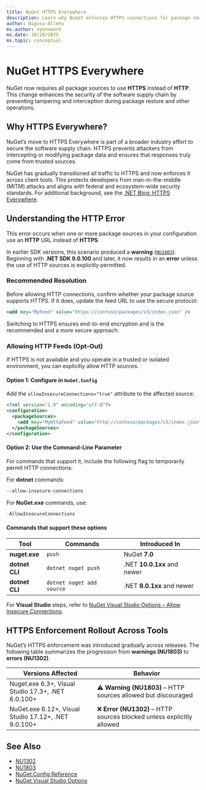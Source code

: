 ```yaml
---
title: NuGet HTTPS Everywhere
description: Learn why NuGet enforces HTTPS connections for package sources, what errors like NU1302 mean, and how to safely allow HTTP feeds when necessary.
author: Nigusu-Allehu
ms.author: nyenework
ms.date: 10/28/2025
ms.topic: conceptual
---
```


# NuGet HTTPS Everywhere

NuGet now requires all package sources to use **HTTPS** instead of **HTTP**.
This change enhances the security of the software supply chain by preventing tampering and interception during package restore and other operations.

## Why HTTPS Everywhere?

NuGet’s move to HTTPS Everywhere is part of a broader industry effort to secure the software supply chain.
HTTPS prevents attackers from intercepting or modifying package data and ensures that responses truly come from trusted sources.

NuGet has gradually transitioned all traffic to HTTPS and now enforces it across client tools.
This protects developers from man-in-the-middle (MITM) attacks and aligns with federal and ecosystem-wide security standards.
For additional background, see the [.NET Blog: HTTPS Everywhere](https://devblogs.microsoft.com/dotnet/https-everywhere/).

## Understanding the HTTP Error

This error occurs when one or more package sources in your configuration use an **HTTP** URL instead of **HTTPS**.

In earlier SDK versions, this scenario produced a **warning** ([`NU1803`](../reference/errors-and-warnings/nu1803.md)).
Beginning with **.NET SDK 9.0.100** and later, it now results in an **error** unless the use of HTTP sources is explicitly permitted.

### Recommended Resolution

Before allowing HTTP connections, confirm whether your package source supports HTTPS.
If it does, update the feed URL to use the secure protocol:

```xml
<add key="MyFeed" value="https://contoso/packages/v3/index.json" />
```

Switching to HTTPS ensures end-to-end encryption and is the recommended and a more secure approach.

### Allowing HTTP Feeds (Opt-Out)

If HTTPS is not available and you operate in a trusted or isolated environment, you can explicitly allow HTTP sources.

#### Option 1: Configure in `NuGet.Config`

Add the `allowInsecureConnections="true"` attribute to the affected source:

```xml
<?xml version="1.0" encoding="utf-8"?>
<configuration>
  <packageSources>
    <add key="MyHttpFeed" value="http://contoso/packages/v3/index.json" allowInsecureConnections="true" />
  </packageSources>
</configuration>
```

#### Option 2: Use the Command-Line Parameter

For commands that support it, include the following flag to temporarily permit HTTP connections:

For **dotnet** commands:

```bash
--allow-insecure-connections
```

For **NuGet.exe** commands, use:

```powershell
-AllowInsecureConnections
```

#### Commands that support these options

| Tool           | Commands                  | Introduced In               |
| -------------- | ------------------------- | --------------------------- |
| **nuget.exe**  | `push`                    |  NuGet **7.0**              |
| **dotnet CLI** | `dotnet nuget push`       | .NET **10.0.1xx** and newer |
| **dotnet CLI** | `dotnet nuget add source` | .NET **9.0.1xx** and newer  |

For **Visual Studio** steps, refer to
[NuGet Visual Studio Options – Allow Insecure Connections](https://learn.microsoft.com/nuget/consume-packages/nuget-visual-studio-options#allow-insecure-connections).

## HTTPS Enforcement Rollout Across Tools

NuGet’s HTTPS enforcement was introduced gradually across releases.
The following table summarizes the progression from **warnings (NU1803)** to **errors (NU1302)**.

| Versions Affected                                     | Behavior                                                              |
| ----------------------------------------------------- | --------------------------------------------------------------------- |
| Nuget.exe 6.3+, Visual Studio 17.3+, .NET 6.0.100+   |  ⚠️ **Warning (NU1803)** – HTTP sources allowed but discouraged        |
| NuGet.exe 6.12+, Visual Studio 17.12+, .NET 9.0.100+  | ❌ **Error (NU1302)** – HTTP sources blocked unless explicitly allowed|

## See Also

* [NU1302](../reference/errors-and-warnings/nu1302.md)
* [NU1803](../reference/errors-and-warnings/nu1803.md)
* [NuGet.Config Reference](../reference/nuget-config-file.md#packagesources)
* [NuGet Visual Studio Options](../consume-packages/nuget-visual-studio-options.md)
